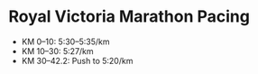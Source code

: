 # Royal Victoria Marathon Pacing

- KM 0–10: 5:30–5:35/km
- KM 10–30: 5:27/km
- KM 30–42.2: Push to 5:20/km
